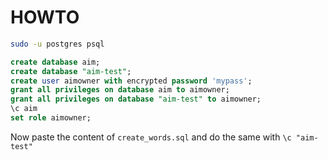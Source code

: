 # HOWTO

```bash
sudo -u postgres psql
```
```sql
create database aim;
create database "aim-test";
create user aimowner with encrypted password 'mypass';
grant all privileges on database aim to aimowner;
grant all privileges on database "aim-test" to aimowner;
\c aim
set role aimowner;
```

Now paste the content of `create_words.sql` and do the same with `\c "aim-test"`
